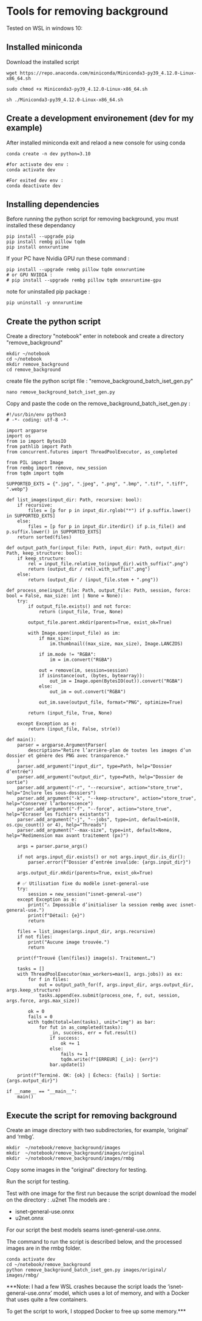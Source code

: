 # Tools for removing background

Tested on WSL in windows 10:

## Installed miniconda 

Download the installed script

```
wget https://repo.anaconda.com/miniconda/Miniconda3-py39_4.12.0-Linux-x86_64.sh

sudo chmod +x Miniconda3-py39_4.12.0-Linux-x86_64.sh

sh ./Miniconda3-py39_4.12.0-Linux-x86_64.sh
```

## Create a development environement (dev for my example)

After installed miniconda exit and relaod a new console for using conda

```
conda create -n dev python=3.10

#for activate dev env :
conda activate dev

#For exited dev env :
conda deactivate dev
```

## Installing dependencies

Before running the python script for removing background, you must installed these dependancy
```
pip install --upgrade pip
pip install rembg pillow tqdm
pip install onnxruntime
```

If your PC have Nvidia GPU run these command :
```
pip install --upgrade rembg pillow tqdm onnxruntime
# or GPU NVIDIA :
# pip install --upgrade rembg pillow tqdm onnxruntime-gpu
```

note for uninstalled pip package :
```
pip uninstall -y onnxruntime
```

## Create the python script

Create a directory "notebook"
enter in notebook and create a directory "remove_background"

```
mkdir ~/notebook
cd ~/notebook
mkdir remove_background
cd remove_background
```

create file the python script file : "remove_background_batch_iset_gen.py"

```
nano remove_background_batch_iset_gen.py
```

Copy and paste the code on the remove_background_batch_iset_gen.py :

```
#!/usr/bin/env python3
# -*- coding: utf-8 -*-

import argparse
import os
from io import BytesIO
from pathlib import Path
from concurrent.futures import ThreadPoolExecutor, as_completed

from PIL import Image
from rembg import remove, new_session
from tqdm import tqdm

SUPPORTED_EXTS = {".jpg", ".jpeg", ".png", ".bmp", ".tif", ".tiff", ".webp"}

def list_images(input_dir: Path, recursive: bool):
    if recursive:
        files = [p for p in input_dir.rglob("*") if p.suffix.lower() in SUPPORTED_EXTS]
    else:
        files = [p for p in input_dir.iterdir() if p.is_file() and p.suffix.lower() in SUPPORTED_EXTS]
    return sorted(files)

def output_path_for(input_file: Path, input_dir: Path, output_dir: Path, keep_structure: bool):
    if keep_structure:
        rel = input_file.relative_to(input_dir).with_suffix(".png")
        return (output_dir / rel).with_suffix(".png")
    else:
        return (output_dir / (input_file.stem + ".png"))

def process_one(input_file: Path, output_file: Path, session, force: bool = False, max_size: int | None = None):
    try:
        if output_file.exists() and not force:
            return (input_file, True, None)

        output_file.parent.mkdir(parents=True, exist_ok=True)

        with Image.open(input_file) as im:
            if max_size:
                im.thumbnail((max_size, max_size), Image.LANCZOS)

            if im.mode != "RGBA":
                im = im.convert("RGBA")

            out = remove(im, session=session)
            if isinstance(out, (bytes, bytearray)):
                out_im = Image.open(BytesIO(out)).convert("RGBA")
            else:
                out_im = out.convert("RGBA")

            out_im.save(output_file, format="PNG", optimize=True)

        return (input_file, True, None)

    except Exception as e:
        return (input_file, False, str(e))

def main():
    parser = argparse.ArgumentParser(
        description="Retire l’arrière-plan de toutes les images d’un dossier et génère des PNG avec transparence."
    )
    parser.add_argument("input_dir", type=Path, help="Dossier d’entrée")
    parser.add_argument("output_dir", type=Path, help="Dossier de sortie")
    parser.add_argument("-r", "--recursive", action="store_true", help="Inclure les sous-dossiers")
    parser.add_argument("-k", "--keep-structure", action="store_true", help="Conserver l’arborescence")
    parser.add_argument("-f", "--force", action="store_true", help="Écraser les fichiers existants")
    parser.add_argument("-j", "--jobs", type=int, default=min(8, os.cpu_count() or 4), help="Threads")
    parser.add_argument("--max-size", type=int, default=None, help="Redimension max avant traitement (px)")

    args = parser.parse_args()

    if not args.input_dir.exists() or not args.input_dir.is_dir():
        parser.error(f"Dossier d’entrée invalide: {args.input_dir}")

    args.output_dir.mkdir(parents=True, exist_ok=True)

    # ✅ Utilisation fixe du modèle isnet-general-use
    try:
        session = new_session("isnet-general-use")
    except Exception as e:
        print("⚠️ Impossible d’initialiser la session rembg avec isnet-general-use.")
        print(f"Détail: {e}")
        return

    files = list_images(args.input_dir, args.recursive)
    if not files:
        print("Aucune image trouvée.")
        return

    print(f"Trouvé {len(files)} image(s). Traitement…")

    tasks = []
    with ThreadPoolExecutor(max_workers=max(1, args.jobs)) as ex:
        for f in files:
            out = output_path_for(f, args.input_dir, args.output_dir, args.keep_structure)
            tasks.append(ex.submit(process_one, f, out, session, args.force, args.max_size))

        ok = 0
        fails = 0
        with tqdm(total=len(tasks), unit="img") as bar:
            for fut in as_completed(tasks):
                _in, success, err = fut.result()
                if success:
                    ok += 1
                else:
                    fails += 1
                    tqdm.write(f"[ERREUR] {_in}: {err}")
                bar.update(1)

    print(f"Terminé. OK: {ok} | Échecs: {fails} | Sortie: {args.output_dir}")

if __name__ == "__main__":
    main()

```

## Execute the script for removing background

Create an image directory with two subdirectories, for example, ‘original’ and ‘rmbg’.

```
mkdir  ~/notebook/remove_background/images
mkdir  ~/notebook/remove_background/images/original
mkdir  ~/notebook/remove_background/images/rmbg

```
Copy some images in the "original" directory for testing.


Run the script for testing. 

Test with one image for the first run because the script download the model on the directory : .u2net
The models are :
 - isnet-general-use.onnx  
 - u2net.onnx

For our script the best models seams isnet-general-use.onnx.

The command to run the script is described below, and the processed images are in the rmbg folder.
```
conda activate dev
cd ~/notebook/remove_background
python remove_background_batch_iset_gen.py images/original/ images/rmbg/
```

***Note: I had a few WSL crashes because the script loads the ‘isnet-general-use.onnx’ model, which uses a lot of memory, and with a Docker that uses quite a few containers.

To get the script to work, I stopped Docker to free up some memory.***
